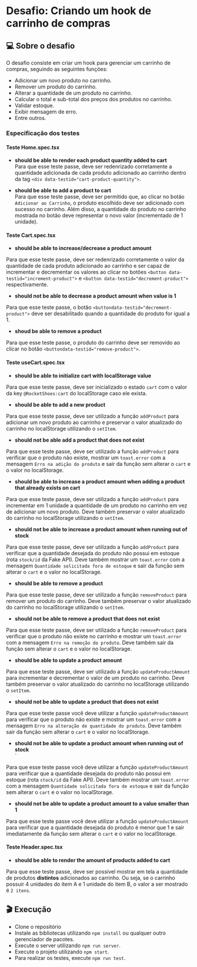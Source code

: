 # Desafio: Criando um hook de carrinho de compras

## :computer: Sobre o desafio

O desafio consiste em criar um hook para gerenciar um carrinho de compras, seguindo as seguintes funções:

- Adicionar um novo produto no carrinho.
- Remover um produto do carrinho.
- Alterar a quantidade de um produto no carrinho.
- Calcular o total e sub-total dos preços dos produtos no carrinho.
- Validar estoque.
- Exibir mensagem de erro.
- Entre outros.

### Especificação dos testes

#### Teste Home.spec.tsx

- **should be able to render each product quantity added to cart** <br />
Para que esse teste passe, deve ser redenrizado corretamente a quantidade adicionada de cada produto adicionado ao carrinho dentro da tag `<div data-testid="cart-product-quantity">`.

- **should be able to add a product to cart** <br />
Para que esse teste passe, deve ser permitido que, ao clicar no botão `Adicionar ao Carrinho`, o produto escolhido deve ser adicionado com sucesso no carrinho. Além disso, a quantidade do produto no carrinho mostrada no botão deve representar o novo valor (incrementado de 1 unidade).

#### Teste Cart.spec.tsx

- **should be able to increase/decrease a product amount** <br />

Para que esse teste passe, deve ser redenrizado corretamente o valor da quantidade de cada produto adicionado ao carrinho e ser capaz de incrementar e decrementar os valores ao clicar no botões `<button data-testid="increment-product">` e `<button data-testid="decrement-product">` respectivamente.

- **should not be able to decrease a product amount when value is 1** <br />

Para que esse teste passe, o botão `<buttondata-testid="decrement-product">` deve ser desabilitado quando a quantidade do produto for igual a 1.

- **shoud be able to remove a product** <br />

Para que esse teste passe, o produto do carrinho deve ser removido ao clicar no botão `<buttondata-testid="remove-product">`.

#### Teste useCart.spec.tsx

- **should be able to initialize cart with localStorage value** <br />

Para que esse teste passe, deve ser inicializado o estado `cart` com o valor da key `@RocketShoes:cart` do localStorage caso ele exista.

- **should be able to add a new product** <br />

Para que esse teste passe, deve ser utilizado a função `addProduct` para adicionar um novo produto ao carrinho e preservar o valor atualizado do carrinho no localStorage utilizando o `setItem`.

- **should not be able add a product that does not exist** <br />

Para que esse teste passe, deve ser utilizado a função `addProduct` para verificar que o produto não existe, mostrar um `toast.error` com a mensagem `Erro na adição do produto` e sair da função sem alterar o `cart` e o valor no localStorage.

- **should be able to increase a product amount when adding a product that already exists on cart** <br />

Para que esse teste passe, deve ser utilizado a função `addProduct` para incrementar em 1 unidade a quantidade de um produto no carrinho em vez de adicionar um novo produto. Deve também preservar o valor atualizado do carrinho no localStorage utilizando o `setItem`.

- **should not be able to increase a product amount when running out of stock** <br />

Para que esse teste passe, deve ser utilizado a função `addProduct` para verificar que a quantidade desejada do produto não possui em estoque (rota `stock/id` da Fake API). Deve também mostrar um `toast.error` com a mensagem `Quantidade solicitada fora de estoque` e sair da função sem alterar o `cart` e o valor no localStorage.

- **should be able to remove a product** <br />

Para que esse teste passe, deve ser utilizado a função `removeProduct` para remover um produto do carrinho. Deve também preservar o valor atualizado do carrinho no localStorage utilizando o `setItem`.

- **should not be able to remove a product that does not exist** <br />

Para que esse teste passe, deve ser utilizado a função `removeProduct` para verificar que o produto não existe no carrinho e mostrar um `toast.error` com a mensagem `Erro na remoção do produto`. Deve também sair da função sem alterar o `cart` e o valor no localStorage.

- **should be able to update a product amount** <br />

Para que esse teste passe, deve ser utilizado a função `updateProductAmount` para incrementar e decrementar o valor de um produto no carrinho. Deve também preservar o valor atualizado do carrinho no localStorage utilizando o `setItem`.

- **should not be able to update a product that does not exist** <br />

Para que esse teste passe você deve utilizar a função `updateProductAmount` para verificar que o produto não existe e mostrar um `toast.error` com a mensagem `Erro na alteração de quantidade do produto`. Deve também sair da função sem alterar o `cart` e o valor no localStorage.

- **should not be able to update a product amount when running out of stock** <br />`

Para que esse teste passe você deve utilizar a função `updateProductAmount` para verificar que a quantidade desejada do produto não possui em estoque (rota `stock/id` da Fake API). Deve também mostrar um `toast.error` com a mensagem `Quantidade solicitada fora de estoque` e sair da função sem alterar o `cart` e o valor no localStorage.

- **should not be able to update a product amount to a value smaller than 1** <br />

Para que esse teste passe você deve utilizar a função `updateProductAmount` para verificar que a quantidade desejada do produto é menor que 1 e sair imediatamente da função sem alterar o `cart` e o valor no localStorage.

#### Teste Header.spec.tsx

- **should be able to render the amount of products added to cart** <br />

Para que esse teste passe, deve ser possível mostrar em tela a quantidade de produtos **distintos** adicionados ao carrinho. Ou seja, se o carrinho possuir 4 unidades do item A e 1 unidade do item B, o valor a ser mostrado é `2 itens`.

## :clapper: Execução
- Clone o repositório
- Instale as bibliotecas utilizando `npm install` ou qualquer outro gerenciador de pacotes.
- Execute o server utilizando `npm run server`. 
- Execute o projeto utilizando `npm start`. 
- Para realizar os testes, execute `npm run test`.

